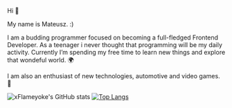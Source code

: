 Hi 👋

My name is Mateusz. :)

I am a budding programmer focused on becoming a full-fledged Frontend Developer. 
As a teenager i never thought that programming will be my daily activity. Currently I’m spending my free time to learn new things and explore that wondeful world.  🌍

I am also an enthusiast of new technologies, automotive and video games. 🚗
  
  ![xFlameyoke's GitHub stats](https://github-readme-stats.vercel.app/api?username=xflameyoke&show_icons=true) [![Top Langs](https://github-readme-stats.vercel.app/api/top-langs/?username=xflameyoke&layout=compact)](https://github.com/anuraghazra/github-readme-stats)




